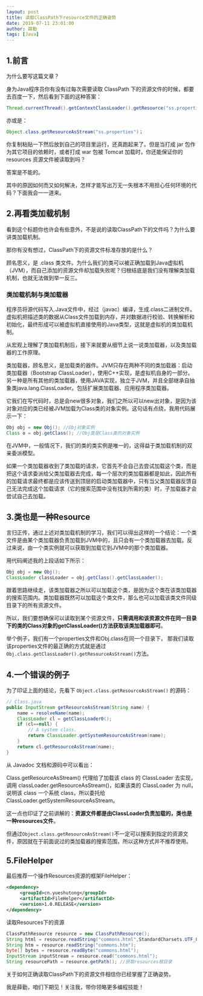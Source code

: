 ```yaml
---
layout: post
title: 读取ClassPath下resource文件的正确姿势
date: 2019-07-11 23:01:00
author: 薛勤
tags: [Java]
---
```

## 1.前言

为什么要写这篇文章？

身为Java程序员你有没有过每次需要读取 ClassPath 下的资源文件的时候，都要去百度一下，然后看到下面的这种答案：

```java
Thread.currentThread().getContextClassLoader().getResource("ss.properties").getPath();
```

亦或是：

```java
Object.class.getResourceAsStream("ss.properties")；
```

你复制粘贴一下然后放到自己的项目里运行，还真跑起来了。但是当打成 jar 包作为其它项目的依赖时，或者打成 war 包被 Tomcat 加载时，你还能保证你的resources 资源文件被读取到吗？

答案是不能的。

其中的原因如何而又如何解决，怎样才能写出万无一失根本不用担心任何环境的代码？下面我会一一道来。

## 2.再看类加载机制

看到这个标题你也许会有些意外，不是说的读取ClassPath下的文件吗？为什么要讲类加载机制。

那你有没有想过，ClassPath下的资源文件标准存放的是什么？

顾名思义，是 .class 类文件。为什么我们的类可以被正确加载到Java虚拟机（JVM），而自己添加的资源文件却加载失败呢？归根结底是我们没有理解类加载机制，也就无法做到举一反三。

### 类加载机制与类加载器

程序员将源代码写入.Java文件中，经过（javac）编译，生成.class二进制文件。虚拟机把描述类的数据从Class文件加载到内存，并对数据进行校验、转换解析和初始化，最终形成可以被虚拟机直接使用的Java类型，这就是虚拟机的类加载机制。

从宏观上理解了类加载机制后，接下来就要从细节上说一说类加载器，以及类加载器的工作原理。

类加载器，顾名思义，是加载类的器件。JVM只存在两种不同的类加载器：启动类加载器（Bootstrap ClassLoader），使用C++实现，是虚拟机自身的一部分。另一种是所有其他的类加载器，使用JAVA实现，独立于JVM，并且全部继承自抽象类java.lang.ClassLoader。包括扩展类加载器、应用程序类加载器。

它我们在写代码时，总是会new很多对象，我们之所以可以new出对象，是因为该对象对应的类已经被JVM加载为Class类的对象实例。这句话有点绕，我用代码展示一下：

```java
Obj obj = new Obj(); //Obj对象实例
Class o = obj.getClass(); //Obj类是Class类的对象实例
```

在JVM中，一般情况下，我们的类的类实例是唯一的，这得益于类加载机制的双亲委派模型。

如果一个类加载器收到了类加载的请求，它首先不会自己去尝试加载这个类，而是把这个请求委派给父类加载器去完成，每一个层次的类加载器都是如此，因此所有的加载请求最终都是应该传送到顶层的启动类加载器中，只有当父类加载器反馈自己无法完成这个加载请求（它的搜索范围中没有找到所需的类）时，子加载器才会尝试自己去加载。

## 3.类也是一种Resource

言归正传，通过上述对类加载机制的学习，我们可以得出这样的一个结论：一个类文件是由某个类加载器负责加载到JVM中的，且只会有一个类加载器去加载。反过来说，由一个类实例就可以获取到加载它到JVM中的那个类加载器。

用代码阐述我的上段话如下所示：

```java
Obj obj = new Obj();
ClassLoader classLoader = obj.getClass().getClassLoader();
```

跟着思路继续走，该类加载器之所以可以加载这个类，是因为这个类在该类加载器的搜索范围内。类加载器既然可以加载这个类文件，那么也可以加载该类文件同级目录下的所有资源文件。

所以，我们要想确保可以读取到某个资源文件，**只需调用和该资源文件在同一目录下的类的Class对象的getClassLoader()方法获取该类加载器即可**。

举个例子，我们有一个properties文件和Obj.class在同一个目录下， 那我们读取该properties文件的最正确的方式就是通过`Obj.class.getClassLoader().getResourceAsStream()`方法。

## 4.一个错误的例子

为了印证上面的结论，先看下 `Object.class.getResourceAsStream()` 的源码：

```java
// Class.java
public InputStream getResourceAsStream(String name) {
    name = resolveName(name);
    ClassLoader cl = getClassLoader0();
    if (cl==null) {
        // A system class.
        return ClassLoader.getSystemResourceAsStream(name);
    }
    return cl.getResourceAsStream(name);
}
```

从 Javadoc 文档和源码中可以看出：

Class.getResourceAsStream() 代理给了加载该 class 的 ClassLoader 去实现，调用 classLoader.getResourceAsStream()，如果该类的 ClassLoader 为 null，说明该 class 一个系统 class，所以委托给 ClassLoader.getSystemResourceAsStream。

这一点也印证了之前讲解的：**资源文件都是由ClassLoader负责加载的，类也是一种resources文件**。

但通过`Object.class.getResourceAsStream()`不一定可以搜索到指定的资源文件，原因就在于前面说过的类加载器的搜索范围，所以这种方式并不推荐使用。

## 5.FileHelper

最后推荐一个操作Resources资源的框架FileHelper：

```xml
<dependency>
     <groupId>cn.yueshutong</groupId>
     <artifactId>FileHelper</artifactId>
     <version>1.0.RELEASE</version>
</dependency>
```

读取Resources下的资源

```java
ClassPathResource resource = new ClassPathResource();
String html = resource.readString("commons.html",StandardCharsets.UTF_8);
String htm = resource.readString("commons.htm");
byte[] bytes = resource.readByte("commons.html");
InputStream inputStream = resource.read("commons.html");
String resourcePath = resource.getPath(); //获取resources根目录
```

关于如何正确读取ClassPath下的资源文件相信你已经掌握了正确姿势。

我是薛勤，咱们下期见！关注我，带你领略更多编程技能！

